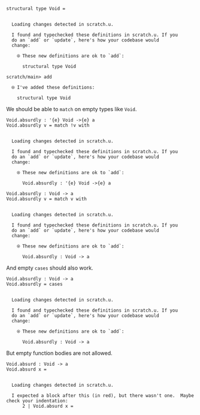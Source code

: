 ``` unison
structural type Void =
```

``` ucm

  Loading changes detected in scratch.u.

  I found and typechecked these definitions in scratch.u. If you
  do an `add` or `update`, here's how your codebase would
  change:
  
    ⍟ These new definitions are ok to `add`:
    
      structural type Void

```
``` ucm
scratch/main> add

  ⍟ I've added these definitions:
  
    structural type Void

```
We should be able to `match` on empty types like `Void`.

``` unison
Void.absurdly : '{e} Void ->{e} a
Void.absurdly v = match !v with
```

``` ucm

  Loading changes detected in scratch.u.

  I found and typechecked these definitions in scratch.u. If you
  do an `add` or `update`, here's how your codebase would
  change:
  
    ⍟ These new definitions are ok to `add`:
    
      Void.absurdly : '{e} Void ->{e} a

```
``` unison
Void.absurdly : Void -> a
Void.absurdly v = match v with
```

``` ucm

  Loading changes detected in scratch.u.

  I found and typechecked these definitions in scratch.u. If you
  do an `add` or `update`, here's how your codebase would
  change:
  
    ⍟ These new definitions are ok to `add`:
    
      Void.absurdly : Void -> a

```
And empty `cases` should also work.

``` unison
Void.absurdly : Void -> a
Void.absurdly = cases
```

``` ucm

  Loading changes detected in scratch.u.

  I found and typechecked these definitions in scratch.u. If you
  do an `add` or `update`, here's how your codebase would
  change:
  
    ⍟ These new definitions are ok to `add`:
    
      Void.absurdly : Void -> a

```
But empty function bodies are not allowed.

``` unison
Void.absurd : Void -> a
Void.absurd x =
```

``` ucm

  Loading changes detected in scratch.u.

  I expected a block after this (in red), but there wasn't one.  Maybe check your indentation:
      2 | Void.absurd x =
  

```
